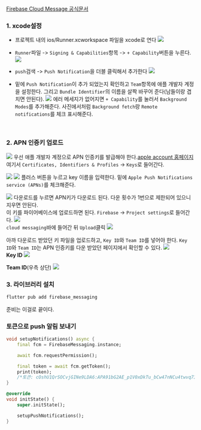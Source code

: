 [Firebase Cloud Message 공식문서](https://firebase.google.com/docs/cloud-messaging/flutter/client)
<br>

### 1. xcode설정
- 프로젝트 내의 ios/Runner.xcworkspace 파일을 xcode로 연다
![](/images/Pasted%20image%2020240204172149.png)<br>

- `Runner`파일 -> `Signing & Capabilities`항목 -> `+ Capability`버튼을 누른다.
![](images/Pasted%20image%2020240204172423.png)<br>

- `push`검색 -> `Push Notification`을 더블 클릭해서 추가한다
![](images/Pasted%20image%2020240204172651.png)<br>

- 밑에 `Push Notification`이 추가 되었는지 확인하고 `Team`항목에 애플 개발자 계정을 설정한다. 그리고 `Bundle Identifier`의 이름을 살짝 바꾸어 준다(남들이랑 겹치면 안된다).
![](images/Pasted%20image%2020240204172944.png)
에러 메세지가 없어지면  `+ Capability`를 눌러서 `Background Modes`를 추가해준다. 사진에서처럼 `Background fetch`랑 `Remote notifications`를 체크 표시해준다.
<br>

### 2. APN 인증키 업로드
![](images/Pasted%20image%2020240204191633.png)
우선 애플 개발자 계정으로 APN 인증키를 발급해야 한다.[apple account 홈페이지](https://developer.apple.com/account)
여기서 `Certificates, Identifiers & Profiles` -> `Keys`로 들어간다.
<br>

![](images/Pasted%20image%2020240204192004.png)
![](images/Pasted%20image%2020240204192037.png)
플러스 버튼을 누르고 key 이름을 입력한다. 밑에 `Apple Push Notifications service (APNs)`를 체크해준다.
<br>

![](images/Pasted%20image%2020240204192133.png)
다운로드를 누르면 APN키가 다운로드 된다. 다운 횟수가 1번으로 제한되어 있으니 지우면 안된다.
<br>
이 키를 파이어베이스에 업로드하면 된다. `Firebase` -> `Project settings`로 들어간다.
![](images/Pasted%20image%2020240204192547.png)
<br>
`cloud messaging`바에 들어간 뒤 `Upload`클릭
![](images/Pasted%20image%2020240204200812.png)
<br>

아까 다운로드 받았던 키 파일을 업로드하고, `Key ID`와 `Team ID`를 넣어야 한다. `Key ID`와 `Team ID`는 APN 인증키를 다운 받았던 페이지에서 확인할 수 있다.
![](images/Pasted%20image%2020240204201137.png)
<br>
**Key ID** 
![](images/Pasted%20image%2020240204204502.png)<br>

**Team ID**(우측 상단)
![](images/Pasted%20image%2020240204204655.png)
<br>

### 3. 라이브러리 설치
```dart
flutter pub add firebase_messaging
```
준비는 이걸로 끝이다.
<br>

### 토큰으로 push 알림 보내기
```dart
void setupNotifications() async {
	final fcm = FirebaseMessaging.instance;

	await fcm.requestPermission();

	final token = await fcm.getToken();
	print(token);
	/*토큰: cOshU1QrSOCvjGINe9LDA6:APA91bG2AE_p1V0xDkTu_bCw47nNCu4twvq73CJCyYXE80bPRzW3Wwv85QMohYrA0URes0YDsE9hWdYSZ2_pu80ksA38iaFLai-cEHXmB7dR2Aq_oMk875yQa2KT-gMXM1fa-3ot-EOr*/
}

@override
void initState() {
	super.initState();

	setupPushNotifications();
}
```